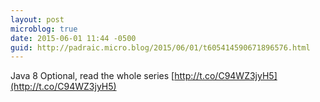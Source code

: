 ```yaml
---
layout: post
microblog: true
date: 2015-06-01 11:44 -0500
guid: http://padraic.micro.blog/2015/06/01/t605414590671896576.html
---
```

Java 8 Optional, read the whole series [http://t.co/C94WZ3jyH5](http://t.co/C94WZ3jyH5)

